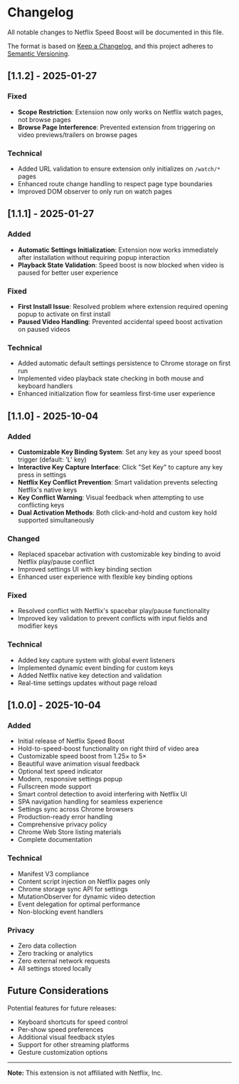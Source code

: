 # Changelog

All notable changes to Netflix Speed Boost will be documented in this file.

The format is based on [Keep a Changelog](https://keepachangelog.com/en/1.0.0/),
and this project adheres to [Semantic Versioning](https://semver.org/spec/v2.0.0.html).

## [1.1.2] - 2025-01-27

### Fixed
- **Scope Restriction**: Extension now only works on Netflix watch pages, not browse pages
- **Browse Page Interference**: Prevented extension from triggering on video previews/trailers on browse pages

### Technical
- Added URL validation to ensure extension only initializes on `/watch/*` pages
- Enhanced route change handling to respect page type boundaries
- Improved DOM observer to only run on watch pages

## [1.1.1] - 2025-01-27

### Added
- **Automatic Settings Initialization**: Extension now works immediately after installation without requiring popup interaction
- **Playback State Validation**: Speed boost is now blocked when video is paused for better user experience

### Fixed
- **First Install Issue**: Resolved problem where extension required opening popup to activate on first install
- **Paused Video Handling**: Prevented accidental speed boost activation on paused videos

### Technical
- Added automatic default settings persistence to Chrome storage on first run
- Implemented video playback state checking in both mouse and keyboard handlers
- Enhanced initialization flow for seamless first-time user experience

## [1.1.0] - 2025-10-04

### Added
- **Customizable Key Binding System**: Set any key as your speed boost trigger (default: 'L' key)
- **Interactive Key Capture Interface**: Click "Set Key" to capture any key press in settings
- **Netflix Key Conflict Prevention**: Smart validation prevents selecting Netflix's native keys
- **Key Conflict Warning**: Visual feedback when attempting to use conflicting keys
- **Dual Activation Methods**: Both click-and-hold and custom key hold supported simultaneously

### Changed
- Replaced spacebar activation with customizable key binding to avoid Netflix play/pause conflict
- Improved settings UI with key binding section
- Enhanced user experience with flexible key binding options

### Fixed
- Resolved conflict with Netflix's spacebar play/pause functionality
- Improved key validation to prevent conflicts with input fields and modifier keys

### Technical
- Added key capture system with global event listeners
- Implemented dynamic event binding for custom keys
- Added Netflix native key detection and validation
- Real-time settings updates without page reload

## [1.0.0] - 2025-10-04

### Added
- Initial release of Netflix Speed Boost
- Hold-to-speed-boost functionality on right third of video area
- Customizable speed boost from 1.25× to 5×
- Beautiful wave animation visual feedback
- Optional text speed indicator
- Modern, responsive settings popup
- Fullscreen mode support
- Smart control detection to avoid interfering with Netflix UI
- SPA navigation handling for seamless experience
- Settings sync across Chrome browsers
- Production-ready error handling
- Comprehensive privacy policy
- Chrome Web Store listing materials
- Complete documentation

### Technical
- Manifest V3 compliance
- Content script injection on Netflix pages only
- Chrome storage sync API for settings
- MutationObserver for dynamic video detection
- Event delegation for optimal performance
- Non-blocking event handlers

### Privacy
- Zero data collection
- Zero tracking or analytics
- Zero external network requests
- All settings stored locally

## Future Considerations

Potential features for future releases:
- Keyboard shortcuts for speed control
- Per-show speed preferences
- Additional visual feedback styles
- Support for other streaming platforms
- Gesture customization options

---

**Note:** This extension is not affiliated with Netflix, Inc.

